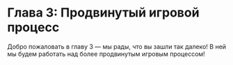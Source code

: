 # Глава 3: Продвинутый игровой процесс

Добро пожаловать в главу 3 — мы рады, что вы зашли так далеко! В ней мы будем работать над более продвинутым игровым процессом!
